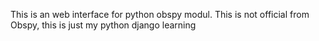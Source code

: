 This is an web interface for python obspy modul. This is not official from Obspy, this is just my python django learning

